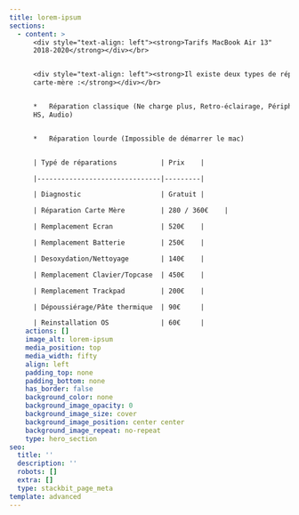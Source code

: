 ```yaml
---
title: lorem-ipsum
sections:
  - content: >
      <div style="text-align: left"><strong>Tarifs MacBook Air 13"
      2018-2020</strong></div></br>


      <div style="text-align: left"><strong>Il existe deux types de réparations
      carte-mère :</strong></div></br>


      *   Réparation classique (Ne charge plus, Retro-éclairage, Périphérique
      HS, Audio)


      *   Réparation lourde (Impossible de démarrer le mac)


      | Typé de réparations           | Prix    |

      |-------------------------------|---------|

      | Diagnostic                    | Gratuit |

      | Réparation Carte Mère         | 280 / 360€    |

      | Remplacement Ecran            | 520€    |

      | Remplacement Batterie         | 250€    |

      | Desoxydation/Nettoyage        | 140€    |

      | Remplacement Clavier/Topcase  | 450€    |

      | Remplacement Trackpad         | 200€    |

      | Dépoussiérage/Pâte thermique  | 90€     |

      | Reinstallation OS             | 60€     |
    actions: []
    image_alt: lorem-ipsum
    media_position: top
    media_width: fifty
    align: left
    padding_top: none
    padding_bottom: none
    has_border: false
    background_color: none
    background_image_opacity: 0
    background_image_size: cover
    background_image_position: center center
    background_image_repeat: no-repeat
    type: hero_section
seo:
  title: ''
  description: ''
  robots: []
  extra: []
  type: stackbit_page_meta
template: advanced
---
```

